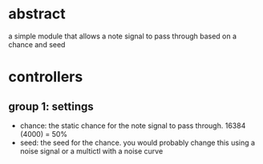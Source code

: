 # abstract

a simple module that allows a note signal to pass through based on a chance and seed

# controllers

## group 1: settings

- chance: the static chance for the note signal to pass through. 16384 (4000) = 50%
- seed: the seed for the chance. you would probably change this using a noise signal or a multictl with a noise curve
